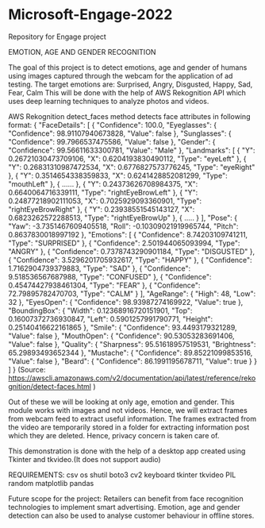 # Microsoft-Engage-2022
Repository for Engage project

EMOTION, AGE AND GENDER RECOGNITION

The goal of this project is to detect emotions, age and gender of humans using images captured through the webcam for the application of ad testing.
The target emotions are: Surprised, Angry, Disgusted, Happy, Sad, Fear, Calm
This will be done with the help of AWS Rekognition API which uses deep learning techniques to analyze photos and videos.

AWS Rekognition detect_faces method detects face attributes in following format:
{
    "FaceDetails": [
        {
            "Confidence": 100.0,
            "Eyeglasses": {
                "Confidence": 98.91107940673828,
                "Value": false
            },
            "Sunglasses": {
                "Confidence": 99.7966537475586,
                "Value": false
            },
            "Gender": {
                "Confidence": 99.56611633300781,
                "Value": "Male"
            },
            "Landmarks": [
                {
                    "Y": 0.26721030473709106,
                    "X": 0.6204193830490112,
                    "Type": "eyeLeft"
                },
                {
                    "Y": 0.26831310987472534,
                    "X": 0.6776827573776245,
                    "Type": "eyeRight"
                },
                {
                    "Y": 0.3514654338359833,
                    "X": 0.6241428852081299,
                    "Type": "mouthLeft"
                },
                {
                    ......
                },
                {
                    "Y": 0.24373626708984375,
                    "X": 0.6640064716339111,
                    "Type": "rightEyeBrowLeft"
                },
                {
                    "Y": 0.24877218902111053,
                    "X": 0.7025929093360901,
                    "Type": "rightEyeBrowRight"
                },
                {
                    "Y": 0.23938551545143127,
                    "X": 0.6823262572288513,
                    "Type": "rightEyeBrowUp"
                },
                {
                   .....
                }
            ],
            "Pose": {
                "Yaw": -3.7351467609405518,
                "Roll": -0.10309021919965744,
                "Pitch": 0.8637830018997192
            },
            "Emotions": [
                {
                    "Confidence": 8.74203109741211,
                    "Type": "SURPRISED"
                },
                {
                    "Confidence": 2.501944065093994,
                    "Type": "ANGRY"
                },
                {
                    "Confidence": 0.7378743290901184,
                    "Type": "DISGUSTED"
                },
                {
                    "Confidence": 3.5296201705932617,
                    "Type": "HAPPY"
                },
                {
                    "Confidence": 1.7162904739379883,
                    "Type": "SAD"
                },
                {
                    "Confidence": 9.518536567687988,
                    "Type": "CONFUSED"
                },
                {
                    "Confidence": 0.45474427938461304,
                    "Type": "FEAR"
                },
                {
                    "Confidence": 72.79895782470703,
                    "Type": "CALM"
                }
            ],
            "AgeRange": {
                "High": 48,
                "Low": 32
            },
            "EyesOpen": {
                "Confidence": 98.93987274169922,
                "Value": true
            },
            "BoundingBox": {
                "Width": 0.12368916720151901,
                "Top": 0.16007372736930847,
                "Left": 0.5901257991790771,
                "Height": 0.25140416622161865
            },
            "Smile": {
                "Confidence": 93.4493179321289,
                "Value": false
            },
            "MouthOpen": {
                "Confidence": 90.53053283691406,
                "Value": false
            },
            "Quality": {
                "Sharpness": 95.51618957519531,
                "Brightness": 65.29893493652344
            },
            "Mustache": {
                "Confidence": 89.85221099853516,
                "Value": false
            },
            "Beard": {
                "Confidence": 86.1991195678711,
                "Value": true
            }
        }
    ]
}
(Source: https://awscli.amazonaws.com/v2/documentation/api/latest/reference/rekognition/detect-faces.html )


Out of these we will be looking at only age, emotion and gender. This module works with images and not videos. Hence, we will extract frames from webcam feed to extract useful information.
The frames extracted from the video are temporarily stored in a folder for extracting information post which they are deleted. Hence, privacy concern is taken care of.

This demonstration is done with the help of a desktop app created using Tkinter and tkvideo.(It does not support audio)


REQUIREMENTS:
csv
os
shutil
boto3
cv2
keyboard
tkinter
tkvideo
PIL
random
matplotlib
pandas

Future scope for the project:
Retailers can benefit from face recognition technologies to implement smart advertising. 
Emotion, age and gender detection can also be used to analyse customer behaviour in offline stores.
